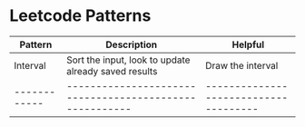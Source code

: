 # Leetcode Patterns


| Pattern    | Description                                           | Helpful                             |
|------------|-------------------------------------------------------|-------------------------------------|
| Interval   | Sort the input, look to update already saved results  | Draw the interval                   |
|------------|-------------------------------------------------------|-------------------------------------|
